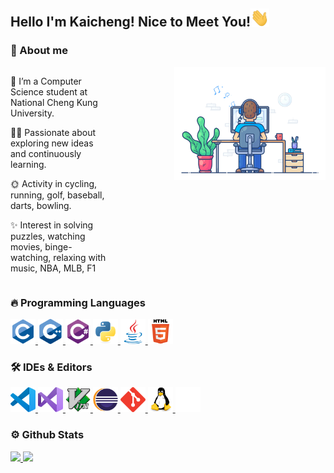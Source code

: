 <!--
**KyntonKCC/KyntonKCC** is a ✨ _special_ ✨ repository because its `README.md` (this file) appears on your GitHub profile.

Here are some ideas to get you started:

- 🔭 I’m currently working on ...
- 🌱 I’m currently learning ...
- 👯 I’m looking to collaborate on ...
- 🤔 I’m looking for help with ...
- 💬 Ask me about ...
- 📫 How to reach me: ...
- 😄 Pronouns: ...
- ⚡ Fun fact: ...
-->

<h2>Hello I'm Kaicheng! Nice to Meet You!<img src="https://github.com/KyntonKCC/KyntonKCC/blob/main/images/wave.gif" width="30px"></h2>

<h3>🚀 About me</h3>

<div>
    <img src="https://github.com/KyntonKCC/KyntonKCC/blob/main/images/dev-working_rounded.gif" width="48%" align="right"/>
</div>

<div style="display: flex; align-items: flex-start;">
    <div style="flex: 1; max-width: 60%;">
        <p>🌱 I’m a Computer Science student at National Cheng Kung University.</p>
        <p>🧑‍💻 Passionate about exploring new ideas and continuously learning.</p>
        <p>🌞 Activity in cycling, running, golf, baseball, darts, bowling.</p>
        <p>✨ Interest in solving puzzles, watching movies, binge-watching, relaxing with music, NBA, MLB, F1</p>
    </div>
</div>

<h3>🔥 Programming Languages</h4>

<div>
    <a href="https://github.com/KyntonKCC"> 
        <img src="https://github.com/KyntonKCC/KyntonKCC/blob/main/images/c-original.svg" alt="c" width="40" height="40"/>
        <img src="https://github.com/KyntonKCC/KyntonKCC/blob/main/images/cplusplus-original.svg" alt="cplusplus" width="40" height="40"/>
        <img src="https://github.com/KyntonKCC/KyntonKCC/blob/main/images/csharp-original.svg" alt="csharp" width="40" height="40"/>
        <img src="https://github.com/KyntonKCC/KyntonKCC/blob/main/images/python-original.svg" alt="python" width="40" height="40"/>
        <img src="https://github.com/KyntonKCC/KyntonKCC/blob/main/images/java-original.svg" alt="java" width="40" height="40"/>
        <img src="https://github.com/KyntonKCC/KyntonKCC/blob/main/images/html5-original-wordmark.svg" alt="html5" width="40" height="40"/>
    </a> 
</div>

<h3>🛠️ IDEs & Editors</h4>

<div>
    <a href="https://github.com/KyntonKCC"> 
        <img src="https://github.com/KyntonKCC/KyntonKCC/blob/main/images/vscode-original.svg" alt="vscode" width="40" height="40"/>
        <img src="https://github.com/KyntonKCC/KyntonKCC/blob/main/images/visual-studio.svg" alt="visual-studio" width="40" height="40"/>
        <img src="https://github.com/KyntonKCC/KyntonKCC/blob/main/images/vim-original.svg" alt="vim" width="40" height="40"/>
        <img src="https://github.com/KyntonKCC/KyntonKCC/blob/main/images/Eclipse-IDE.svg" alt="eclipse" width="40" height="40"/>
        <img src="https://github.com/KyntonKCC/KyntonKCC/blob/main/images/git-scm-icon.svg" alt="git" width="40" height="40"/>
        <img src="https://github.com/KyntonKCC/KyntonKCC/blob/main/images/linux-original.svg" alt="linux" width="40" height="40"/>
        <img src="https://github.com/KyntonKCC/KyntonKCC/blob/main/images/github.svg" alt="GitHub" width="40" height="40"/>
    </a> 
</div>

<h3>⚙️ Github Stats</h3>

<div>
    <a href="https://github.com/KyntonKCC">
        <img src="https://github-readme-stats.vercel.app/api?username=KyntonKCC&rank_icon=github&theme=great-gatsby" width="56.5%"/>
        <img src="https://github-readme-stats.vercel.app/api/top-langs/?username=KyntonKCC&layout=donut&theme=great-gatsby" width="40%"/>
    </a>
</div>
